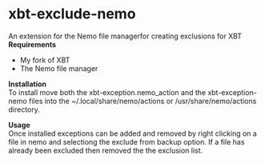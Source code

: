 # xbt-exclude-nemo
An extension for the Nemo file managerfor creating exclusions for XBT<br>
<b>Requirements</b><br>
<ul>
  <li>My fork of XBT</li>
  <li>The Nemo file manager</li>
</ul>
<b>Installation</b><br>
To install move both the xbt-exception.nemo_action and the xbt-exception-nemo files into the ~/.local/share/nemo/actions or /usr/share/nemo/actions directory.<br>

<b>Usage</b><br>
Once installed exceptions can be added and removed by right clicking on a file in nemo and selectiong the exclude from backup option. If a file has already been excluded then removed the the exclusion list.
